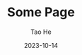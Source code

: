 ---
title: "Some Page"
order: 2 
author: Tao He
date: 2023-10-14
category: Jekyll
layout: post
footer:
  copyright: "Custom copyright for this page"
  links:
    - text: "Custom Link"
      url: "https://example.com"
      icon: "fa fa-link"
--- 
